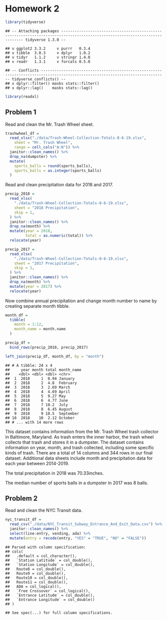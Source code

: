 Homework 2
================

``` r
library(tidyverse)
```

    ## -- Attaching packages --------------------------------------------------------------------------------------------------------------------------- tidyverse 1.3.0 --

    ## v ggplot2 3.3.2     v purrr   0.3.4
    ## v tibble  3.0.3     v dplyr   1.0.2
    ## v tidyr   1.1.2     v stringr 1.4.0
    ## v readr   1.3.1     v forcats 0.5.0

    ## -- Conflicts ------------------------------------------------------------------------------------------------------------------------------ tidyverse_conflicts() --
    ## x dplyr::filter() masks stats::filter()
    ## x dplyr::lag()    masks stats::lag()

``` r
library(readxl)
```

## Problem 1

Read and clean the Mr. Trash Wheel sheet.

``` r
trashwheel_df = 
  read_xlsx("./data/Trash-Wheel-Collection-Totals-8-6-19.xlsx",
    sheet = "Mr. Trash Wheel",   
    range = cell_cols("A:N")) %>% 
  janitor::clean_names() %>% 
  drop_na(dumpster) %>% 
  mutate(
    sports_balls = round(sports_balls),
    sports_balls = as.integer(sports_balls)
  )
```

Read and clean precipitation data for 2018 and 2017.

``` r
precip_2018 = 
  read_xlsx(
    "./data/Trash-Wheel-Collection-Totals-8-6-19.xlsx", 
    sheet = "2018 Precipitation", 
    skip = 1, 
  ) %>% 
  janitor::clean_names() %>% 
  drop_na(month) %>% 
  mutate(year = 2018,
         total = as.numeric(total)) %>%
  relocate(year)

precip_2017 = 
  read_xlsx(
    "./data/Trash-Wheel-Collection-Totals-8-6-19.xlsx", 
    sheet = "2017 Precipitation", 
    skip = 1, 
  ) %>% 
  janitor::clean_names() %>% 
  drop_na(month) %>% 
  mutate(year = 2017) %>%
  relocate(year)
```

Now combine annual precipitation and change month number to name by
creating separate month tibble.

``` r
month_df = 
  tibble(
    month = 1:12, 
    month_name = month.name
  )

precip_df = 
  bind_rows(precip_2018, precip_2017)

left_join(precip_df, month_df, by = "month")
```

    ## # A tibble: 24 x 4
    ##     year month total month_name
    ##    <dbl> <dbl> <dbl> <chr>     
    ##  1  2018     1  0.94 January   
    ##  2  2018     2  4.8  February  
    ##  3  2018     3  2.69 March     
    ##  4  2018     4  4.69 April     
    ##  5  2018     5  9.27 May       
    ##  6  2018     6  4.77 June      
    ##  7  2018     7 10.2  July      
    ##  8  2018     8  6.45 August    
    ##  9  2018     9 10.5  September 
    ## 10  2018    10  2.12 October   
    ## # ... with 14 more rows

This dataset contains information from the Mr. Trash Wheel trash
collector in Baltimore, Maryland. As trash enters the inner harbor, the
trash wheel collects that trash and stores it in a dumpster. The dataset
contains information on year, month, and trash collected, including some
specific kinds of trash. There are a total of 14 columns and 344 rows in
our final dataset. Additional data sheets include month and
precipitation data for each year between 2014-2019.

The total precipitation in 2018 was 70.33inches.

The median number of sports balls in a dumpster in 2017 was 8 balls.

## Problem 2

Read and clean the NYC Transit data.

``` r
nyc_transit_df = 
  read_csv("./data/NYC_Transit_Subway_Entrance_And_Exit_Data.csv") %>% 
  janitor::clean_names() %>% 
  select(line:entry, vending, ada) %>%
  mutate(entry = recode(entry, "YES" = "TRUE", "NO" = "FALSE"))
```

    ## Parsed with column specification:
    ## cols(
    ##   .default = col_character(),
    ##   `Station Latitude` = col_double(),
    ##   `Station Longitude` = col_double(),
    ##   Route8 = col_double(),
    ##   Route9 = col_double(),
    ##   Route10 = col_double(),
    ##   Route11 = col_double(),
    ##   ADA = col_logical(),
    ##   `Free Crossover` = col_logical(),
    ##   `Entrance Latitude` = col_double(),
    ##   `Entrance Longitude` = col_double()
    ## )

    ## See spec(...) for full column specifications.
